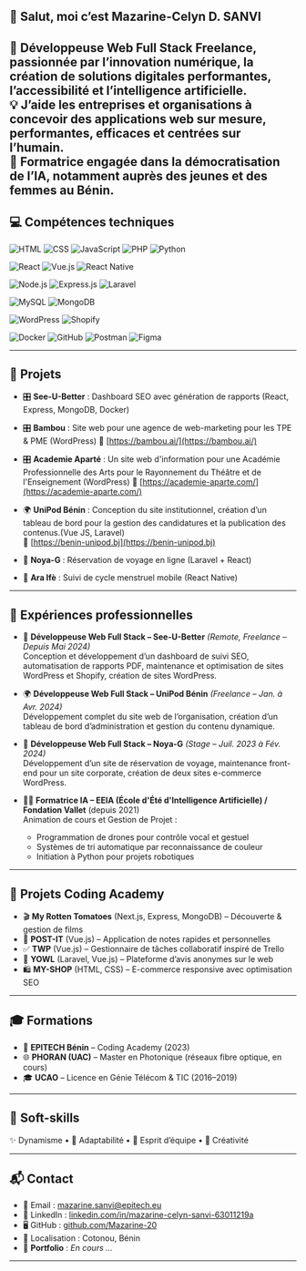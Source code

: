 <!--
**Mazarine20/Mazarine20** is a ✨ _special_ ✨ repository because its `README.md` (this file) appears on your GitHub profile.

Here are some ideas to get you started:

- 🔭 I’m currently working on ...
- 🌱 I’m currently learning ...
- 👯 I’m looking to collaborate on ...
- 🤔 I’m looking for help with ...
- 💬 Ask me about ...
- 📫 How to reach me: ...
- 😄 Pronouns: ...
- ⚡ Fun fact: ...
-->
## 👋 Salut, moi c’est Mazarine-Celyn D. SANVI
 
🎯 Développeuse Web Full Stack Freelance, passionnée par l’innovation numérique, la création de solutions digitales performantes, l’accessibilité et l’intelligence artificielle.  
💡 J’aide les entreprises et organisations à concevoir des applications web sur mesure, performantes, efficaces et centrées sur l’humain.  
🧠 Formatrice engagée dans la démocratisation de l’IA, notamment auprès des jeunes et des femmes au Bénin. 
---

## 💻 Compétences techniques

![HTML](https://img.shields.io/badge/Code-HTML-orange?style=flat&logo=html5)
![CSS](https://img.shields.io/badge/Style-CSS-blue?style=flat&logo=css3)
![JavaScript](https://img.shields.io/badge/Code-JavaScript-yellow?style=flat&logo=javascript)
![PHP](https://img.shields.io/badge/Code-PHP-787CB5?style=flat&logo=php)
![Python](https://img.shields.io/badge/Code-Python-blue?style=flat&logo=python)

![React](https://img.shields.io/badge/Front--End-React-61DAFB?logo=react)
![Vue.js](https://img.shields.io/badge/Front--End-Vue.js-42b883?logo=vue.js)
![React Native](https://img.shields.io/badge/Mobile-React%20Native-61DAFB?logo=react)

![Node.js](https://img.shields.io/badge/Back--End-Node.js-green?logo=node.js)
![Express.js](https://img.shields.io/badge/Back--End-Express.js-gray?logo=express)
![Laravel](https://img.shields.io/badge/Framework-Laravel-red?logo=laravel)

![MySQL](https://img.shields.io/badge/Database-MySQL-blue?logo=mysql)
![MongoDB](https://img.shields.io/badge/Database-MongoDB-brightgreen?logo=mongodb)

![WordPress](https://img.shields.io/badge/CMS-WordPress-21759B?logo=wordpress)
![Shopify](https://img.shields.io/badge/E--commerce-Shopify-96BF48?logo=shopify)

![Docker](https://img.shields.io/badge/Tool-Docker-blue?logo=docker)
![GitHub](https://img.shields.io/badge/Tool-GitHub-black?logo=github)
![Postman](https://img.shields.io/badge/Tool-Postman-FF6C37?logo=postman)
![Figma](https://img.shields.io/badge/Design-Figma-red?logo=figma)

---

## 🚀 Projets

- 🎛️ **See-U-Better** : Dashboard SEO avec génération de rapports (React, Express, MongoDB, Docker)
  
- 🎛️ **Bambou** : Site web pour une agence de web-marketing pour les TPE & PME (WordPress) 
  🔗 [https://bambou.ai/](https://bambou.ai/)
  
- 🎛️ **Academie Aparté** : Un site web d'information pour une Académie Professionnelle des Arts pour le Rayonnement du Théâtre et de l'Enseignement (WordPress)
  🔗 [https://academie-aparte.com/](https://academie-aparte.com/)
  
- 🌍 **UniPod Bénin** : Conception du site institutionnel, création d’un tableau de bord pour la gestion des candidatures et la publication des contenus.(Vue JS, Laravel)  
  🔗 [https://benin-unipod.bj](https://benin-unipod.bj)
  
- 🧳 **Noya-G** : Réservation de voyage en ligne (Laravel + React)  
- 📱 **Ara Ifè** : Suivi de cycle menstruel mobile (React Native)

---

## 💼 Expériences professionnelles

- 🧾 **Développeuse Web Full Stack – See-U-Better** *(Remote, Freelance – Depuis Mai 2024)*  
  Conception et développement d’un dashboard de suivi SEO, automatisation de rapports PDF, maintenance et optimisation de sites WordPress et Shopify, création de sites WordPress.

- 🌍 **Développeuse Web Full Stack – UniPod Bénin** *(Freelance – Jan. à Avr. 2024)*  
  Développement complet du site web de l’organisation, création d’un tableau de bord d’administration et gestion du contenu dynamique.

- 🧳 **Développeuse Web Full Stack – Noya-G** *(Stage – Juil. 2023 à Fév. 2024)*  
  Développement d’un site de réservation de voyage, maintenance front-end pour un site corporate, création de deux sites e-commerce WordPress.


- 👩‍🏫 **Formatrice IA – EEIA (École d'Été d'Intelligence Artificielle) / Fondation Vallet** (depuis 2021)  
  Animation de cours et Gestion de Projet :  
  - Programmation de drones pour contrôle vocal et gestuel 
  - Systèmes de tri automatique par reconnaissance de couleur  
  - Initiation à Python pour projets robotiques

---

## 🧪 Projets Coding Academy

- 🎬 **My Rotten Tomatoes** (Next.js, Express, MongoDB) – Découverte & gestion de films
- 📝 **POST-IT** (Vue.js) – Application de notes rapides et personnelles
- ✅ **TWP** (Vue.js) – Gestionnaire de tâches collaboratif inspiré de Trello
- 💬 **YOWL** (Laravel, Vue.js) – Plateforme d’avis anonymes sur le web
- 🛍️ **MY-SHOP** (HTML, CSS) – E-commerce responsive avec optimisation SEO

---

## 🎓 Formations

- 🧠 **EPITECH Bénin** – Coding Academy (2023)
- 🌐 **PHORAN (UAC)** – Master en Photonique (réseaux fibre optique, en cours)
- 🎓 **UCAO** – Licence en Génie Télécom & TIC (2016–2019)

---

## 🤝 Soft-skills

✨ Dynamisme • 🔄 Adaptabilité • 🤝 Esprit d’équipe • 🎨 Créativité

---

## 📬 Contact

- 📧 Email : [mazarine.sanvi@epitech.eu](mailto:mazarine.sanvi@epitech.eu)
- 💼 LinkedIn : [linkedin.com/in/mazarine-celyn-sanvi-63011219a](https://www.linkedin.com/in/mazarine-celyn-sanvi-63011219a)
- 🖥️ GitHub : [github.com/Mazarine-20](https://github.com/Mazarine20)
- 📍 Localisation : Cotonou, Bénin
- 📂 **Portfolio** : *En cours ...*
---
